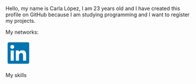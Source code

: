 Hello, my name is Carla López, I am 23 years old and I have created this profile on GitHub because I am studying programming and I want to register my projects. 

<p>My networks:</p> 
<a href = 'https://ar.linkedin.com/in/carlalopez164' _blank ><img src = 'asses/ln.png' width=70 heigt = 70>

</a>


My skills

<!---
carlalopez164/carlalopez164 is a ✨ special ✨ repository because its `README.md` (this file) appears on your GitHub profile.
You can click the Preview link to take a look at your changes.
--->
